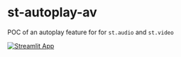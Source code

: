 # st-autoplay-av
POC of an autoplay feature for for `st.audio` and `st.video`

[![Streamlit App](https://static.streamlit.io/badges/streamlit_badge_black_white.svg)](https://st-autoplay-poc.streamlit.app)
